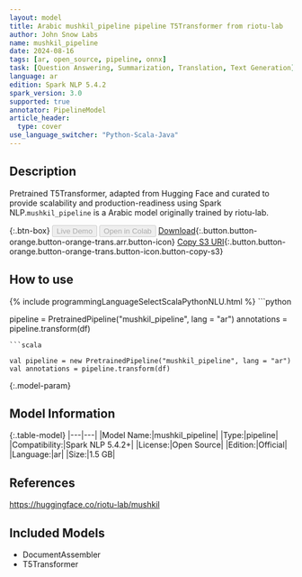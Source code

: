 ```yaml
---
layout: model
title: Arabic mushkil_pipeline pipeline T5Transformer from riotu-lab
author: John Snow Labs
name: mushkil_pipeline
date: 2024-08-16
tags: [ar, open_source, pipeline, onnx]
task: [Question Answering, Summarization, Translation, Text Generation]
language: ar
edition: Spark NLP 5.4.2
spark_version: 3.0
supported: true
annotator: PipelineModel
article_header:
  type: cover
use_language_switcher: "Python-Scala-Java"
---
```


## Description

Pretrained T5Transformer, adapted from Hugging Face and curated to provide scalability and production-readiness using Spark NLP.`mushkil_pipeline` is a Arabic model originally trained by riotu-lab.

{:.btn-box}
<button class="button button-orange" disabled>Live Demo</button>
<button class="button button-orange" disabled>Open in Colab</button>
[Download](https://s3.amazonaws.com/auxdata.johnsnowlabs.com/public/models/mushkil_pipeline_ar_5.4.2_3.0_1723811125688.zip){:.button.button-orange.button-orange-trans.arr.button-icon}
[Copy S3 URI](s3://auxdata.johnsnowlabs.com/public/models/mushkil_pipeline_ar_5.4.2_3.0_1723811125688.zip){:.button.button-orange.button-orange-trans.button-icon.button-copy-s3}

## How to use



<div class="tabs-box" markdown="1">
{% include programmingLanguageSelectScalaPythonNLU.html %}
```python

pipeline = PretrainedPipeline("mushkil_pipeline", lang = "ar")
annotations =  pipeline.transform(df)   

```
```scala

val pipeline = new PretrainedPipeline("mushkil_pipeline", lang = "ar")
val annotations = pipeline.transform(df)

```
</div>

{:.model-param}
## Model Information

{:.table-model}
|---|---|
|Model Name:|mushkil_pipeline|
|Type:|pipeline|
|Compatibility:|Spark NLP 5.4.2+|
|License:|Open Source|
|Edition:|Official|
|Language:|ar|
|Size:|1.5 GB|

## References

https://huggingface.co/riotu-lab/mushkil

## Included Models

- DocumentAssembler
- T5Transformer
